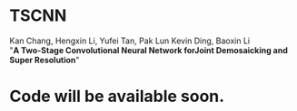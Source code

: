# TSCNN
Kan Chang, Hengxin Li, Yufei Tan, Pak Lun Kevin Ding, Baoxin Li<br />
"**A Two-Stage Convolutional Neural Network forJoint Demosaicking and Super Resolution**"<br />
# Code will be available soon.
